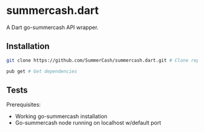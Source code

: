 # summercash.dart

A Dart go-summercash API wrapper.

## Installation

```zsh
git clone https://github.com/SummerCash/summercash.dart.git # Clone repo

pub get # Get dependencies
```

## Tests

Prerequisites:

- Working go-summercash installation
- Go-summercash node running on localhost w/default port
